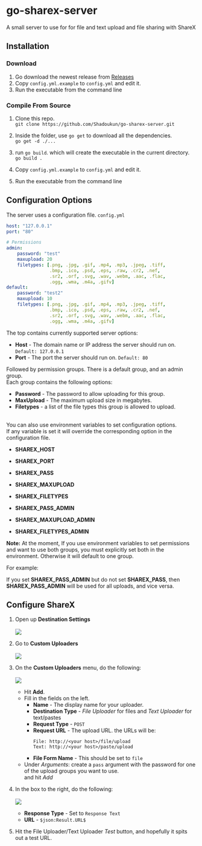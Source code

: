 # go-sharex-server
A small server to use for for file and text upload and file sharing with ShareX


## Installation

### Download
 1. Go download the newest release from [Releases](https://github.com/Shadoukun/go-sharex-server/releases)
 2. Copy `config.yml.example` to `config.yml` and edit it.
 3. Run the executable from the command line
 
 ### Compile From Source

1. Clone this repo. \
```git clone https://github.com/Shadoukun/go-sharex-server.git```


2. Inside the folder, use `go get` to download all the dependencies. \
```go get -d ./...```

3. run `go build`. which will create the executable in the current directory. \
```go build .```

3. Copy `config.yml.example` to `config.yml` and edit it.

4. Run the executable from the command line

## Configuration Options
The server uses a configuration file. `config.yml`

```yaml
host: "127.0.0.1"
port: "80"

# Permissions
admin:
    password: "test"
    maxupload: 20
    filetypes: [.png, .jpg, .gif, .mp4, .mp3, .jpeg, .tiff,
                .bmp, .ico, .psd, .eps, .raw, .cr2, .nef,
                .sr2, .orf, .svg, .wav, .webm, .aac, .flac,
                .ogg, .wma, .m4a, .gifv]
default:
    password: "test2"
    maxupload: 10
    filetypes: [.png, .jpg, .gif, .mp4, .mp3, .jpeg, .tiff,
                .bmp, .ico, .psd, .eps, .raw, .cr2, .nef,
                .sr2, .orf, .svg, .wav, .webm, .aac, .flac,
                .ogg, .wma, .m4a, .gifv]
```

The top contains currently supported server options:

* **Host** - The domain name or IP address the server should run on. `Default: 127.0.0.1`
* **Port** - The port the server should run on. `Default: 80`

Followed by permission groups. There is a default group, and an admin group. \
Each group contains the following options:

* **Password** - The password to allow uploading for this group.
* **MaxUpload** - The maximum upload size in megabytes.
* **Filetypes** - a list of the file types this group is allowed to upload.

\
You can also use environment variables to set configuration options. \
If any variable is set it will override the corresponding option in the configuration file.

* **SHAREX_HOST** 
* **SHAREX_PORT**

* **SHAREX_PASS**
* **SHAREX_MAXUPLOAD**
* **SHAREX_FILETYPES** 

* **SHAREX_PASS_ADMIN**
* **SHAREX_MAXUPLOAD_ADMIN**
* **SHAREX_FILETYPES_ADMIN** 

**Note:** At the moment, If you use environment variables to set permissions and want to use both groups, you must explicitly set both in the environment. Otherwise it will default to one group.

For example:

If you set **SHAREX_PASS_ADMIN** but do not set **SHAREX_PASS**, then **SHAREX_PASS_ADMIN** will be used for all uploads, and vice versa.


## Configure ShareX

1. Open up **Destination Settings** \
\
![](https://i.imgur.com/t5HVRla.png)

2. Go to **Custom Uploaders** \
\
![](https://i.imgur.com/C2ZxDSF.png)

3. On the **Custom Uploaders** menu, do the following: \
\
![](https://i.imgur.com/e9CkFET.png)
    - Hit **Add**.
    -  Fill in the fields on the left.
        * **Name** - The display name for your uploader.
        * **Destination Type** - *File Uploader* for files and *Text Uploader* for text/pastes
        * **Request Type** - `POST`
        * **Request URL** - The upload URL. the URLs will be:
            ```
            File: http://<your host>/file/upload
            Text: http://<your host>/paste/upload
            ```
        * **File Form Name** - This should be set to `file`
    - Under *Arguments*: create a `pass` argument with the password for one of the upload groups you want to use. \
      and hit *Add*

4. In the box to the right, do the following: \
\
![](https://i.imgur.com/HgeB4nS.png)
      - **Response Type** - Set to `Response Text`
      - **URL** - `$json:Result.URL$`

 5. Hit the File Uploader/Text Uploader *Test* button, and hopefully it spits out a test URL.
